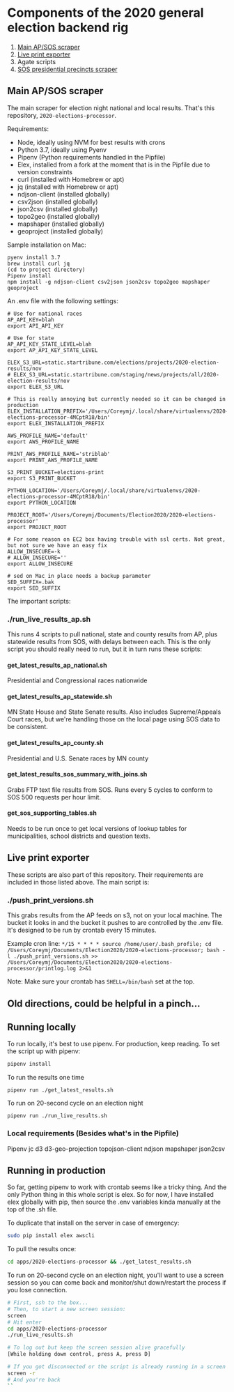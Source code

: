 
# Components of the 2020 general election backend rig

1. [Main AP/SOS scraper](#Main-AP/SOS-scraper)
1. [Live print exporter](#Live-print-exporter)
1. Agate scripts
1. [SOS presidential precincts scraper](https://github.com/striblab/2020-sos-scraper)


## Main AP/SOS scraper

The main scraper for election night national and local results. That's this repository, `2020-elections-processor`.

Requirements:
 - Node, ideally using NVM for best results with crons
 - Python 3.7, ideally using Pyenv
 - Pipenv (Python requirements handled in the Pipfile)
 - Elex, installed from a fork at the moment that is in the Pipfile due to version constraints
 - curl (installed with Homebrew or apt)
 - jq (installed with Homebrew or apt)
 - ndjson-client (installed globally)
 - csv2json (installed globally)
 - json2csv (installed globally)
 - topo2geo (installed globally)
 - mapshaper (installed globally)
 - geoproject (installed globally)

Sample installation on Mac:
```
pyenv install 3.7
brew install curl jq
(cd to project directory)
Pipenv install
npm install -g ndjson-client csv2json json2csv topo2geo mapshaper geoproject
```

An .env file with the following settings:
```
# Use for national races
AP_API_KEY=blah
export API_API_KEY

# Use for state
AP_API_KEY_STATE_LEVEL=blah
export AP_API_KEY_STATE_LEVEL

ELEX_S3_URL=static.startribune.com/elections/projects/2020-election-results/nov
# ELEX_S3_URL=static.startribune.com/staging/news/projects/all/2020-election-results/nov
export ELEX_S3_URL

# This is really annoying but currently needed so it can be changed in production
ELEX_INSTALLATION_PREFIX='/Users/Coreymj/.local/share/virtualenvs/2020-elections-processor-4MCptR18/bin'
export ELEX_INSTALLATION_PREFIX

AWS_PROFILE_NAME='default'
export AWS_PROFILE_NAME

PRINT_AWS_PROFILE_NAME='striblab'
export PRINT_AWS_PROFILE_NAME

S3_PRINT_BUCKET=elections-print
export S3_PRINT_BUCKET

PYTHON_LOCATION='/Users/Coreymj/.local/share/virtualenvs/2020-elections-processor-4MCptR18/bin'
export PYTHON_LOCATION

PROJECT_ROOT='/Users/Coreymj/Documents/Election2020/2020-elections-processor'
export PROJECT_ROOT

# For some reason on EC2 box having trouble with ssl certs. Not great, but not sure we have an easy fix
ALLOW_INSECURE=-k
# ALLOW_INSECURE=''
export ALLOW_INSECURE

# sed on Mac in place needs a backup parameter
SED_SUFFIX=.bak
export SED_SUFFIX

```


The important scripts:

### ./run_live_results_ap.sh

This runs 4 scripts to pull national, state and county results from AP, plus statewide results from SOS, with delays between each. This is the only script you should really need to run, but it in turn runs these scripts:

#### get_latest_results_ap_national.sh
Presidential and Congressional races nationwide

#### get_latest_results_ap_statewide.sh
MN State House and State Senate results. Also includes Supreme/Appeals Court races, but we're handling those on the local page using SOS data to be consistent.

#### get_latest_results_ap_county.sh
Presidential and U.S. Senate races by MN county

#### get_latest_results_sos_summary_with_joins.sh
Grabs FTP text file results from SOS. Runs every 5 cycles to conform to SOS 500 requests per hour limit.

#### get_sos_supporting_tables.sh
Needs to be run once to get local versions of lookup tables for municipalities, school districts and question texts.

## Live print exporter
These scripts are also part of this repository. Their requirements are included in those listed above. The main script is:

### ./push_print_versions.sh

This grabs results from the AP feeds on s3, not on your local machine. The bucket it looks in and the bucket it pushes to are controlled by the .env file. It's designed to be run by crontab every 15 minutes.

Example cron line: `*/15 * * * * source /home/user/.bash_profile; cd /Users/Coreymj/Documents/Election2020/2020-elections-processor; bash -l ./push_print_versions.sh >> /Users/Coreymj/Documents/Election2020/2020-elections-processor/printlog.log 2>&1`

Note: Make sure your crontab has `SHELL=/bin/bash` set at the top.



## Old directions, could be helpful in a pinch...

## Running locally
To run locally, it's best to use pipenv. For production, keep reading. To set the script up with pipenv:

```bash
pipenv install
```

To run the results one time
```
pipenv run ./get_latest_results.sh
```

To run on 20-second cycle on an election night
```
pipenv run ./run_live_results.sh
```

### Local requirements (Besides what's in the Pipfile)
Pipenv
jc
d3
d3-geo-projection
topojson-client
ndjson
mapshaper
json2csv

## Running in production
So far, getting pipenv to work with crontab seems like a tricky thing. And the only Python thing in this whole script is elex. So for now, I have installed elex globally with pip, then source the .env variables kinda manually at the top of the .sh file.

To duplicate that install on the server in case of emergency:
```bash
sudo pip install elex awscli
```

To pull the results once:
```bash
cd apps/2020-elections-processor && ./get_latest_results.sh
```

To run on 20-second cycle on an election night, you'll want to use a screen session so you can come back and monitor/shut down/restart the process if you lose connection.
```bash
# First, ssh to the box...
# Then, to start a new screen session:
screen
# Hit enter
cd apps/2020-elections-processor
./run_live_results.sh

# To log out but keep the screen session alive gracefully
[While holding down control, press A, press D]

# If you got disconnected or the script is already running in a screen session
screen -r
# And you're back
``
